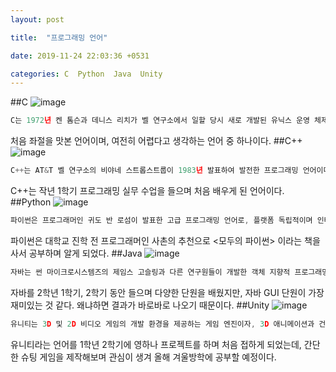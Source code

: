 ```yaml
---
layout: post

title:  "프로그래밍 언어"

date: 2019-11-24 22:03:36 +0531

categories: C  Python  Java  Unity
---
```




##C
![image](https://search2.kakaocdn.net/argon/0x200_85_hr/JUIYzA9ATex)
```javascript
C는 1972년 켄 톰슨과 데니스 리치가 벨 연구소에서 일할 당시 새로 개발된 유닉스 운영 체제에서 사용하기 위해 개발한 프로그래밍 언어이다.
```
처음 좌절을 맛본 언어이며, 여전히 어렵다고 생각하는 언어 중 하나이다.
##C++
![image](https://upload.wikimedia.org/wikipedia/commons/thumb/1/18/ISO_C%2B%2B_Logo.svg/220px-ISO_C%2B%2B_Logo.svg.png)
```javascript
C++는 AT&T 벨 연구소의 비야네 스트롭스트룹이 1983년 발표하여 발전한 프로그래밍 언어이다.
```
C++는 작년 1학기 프로그래밍 실무 수업을 들으며 처음 배우게 된 언어이다.
##Python
![image](https://search1.kakaocdn.net/argon/0x200_85_hr/E3dFU7LiNWe)
```javascript
파이썬은 프로그래머인 귀도 반 로섬이 발표한 고급 프로그래밍 언어로, 플랫폼 독립적이며 인터프리터식, 객체지향적, 동적 타이핑(dynamically typed) 대화형 언어이다.
```
파이썬은 대학교 진학 전 프로그래머인 사촌의 추천으로 <모두의 파이썬> 이라는 책을 사서 공부하며 알게 되었다.
##Java
![image](https://search2.kakaocdn.net/argon/0x200_85_hr/8KfzFimrp7)
```javascript
자바는 썬 마이크로시스템즈의 제임스 고슬링과 다른 연구원들이 개발한 객체 지향적 프로그래밍 언어이다.

```
자바를 2학년 1학기, 2학기 동안 들으며 다양한 단원을 배웠지만, 자바 GUI 단원이 가장 재미있는 것 같다. 왜냐하면 결과가 바로바로 나오기 때문이다.
##Unity
![image](https://postfiles.pstatic.net/MjAxOTAxMThfNDEg/MDAxNTQ3Nzc1OTU3ODMw.zbjdBx4HI_aHlNhJ87Lp6J8X__lNR6GP39lOb-s2JbYg.1oCcPheixeW9LVBoRSgPZhTfwsVF6NT1pgOggkZk8Y0g.JPEG.gameinsight/유니티_선댄스_이미지.jpg?type=w773 )
```javascript
유니티는 3D 및 2D 비디오 게임의 개발 환경을 제공하는 게임 엔진이자, 3D 애니메이션과 건축 시각화, 가상현실(VR) 등 인터랙티브 콘텐츠 제작을 위한 통합 저작 도구이다.
```
유니티라는 언어를 1학년 2학기에 영하나 프로젝트를 하며 처음 접하게 되었는데, 간단한 슈팅 게임을 제작해보며 관심이 생겨 올해 겨울방학에 공부할 예정이다.